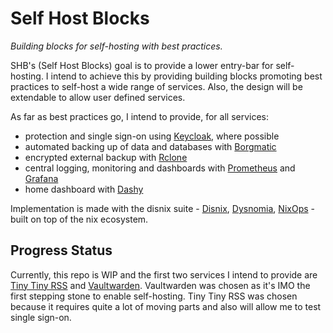 # Self Host Blocks

*Building blocks for self-hosting with best practices.*

SHB's (Self Host Blocks) goal is to provide a lower entry-bar for
self-hosting. I intend to achieve this by providing building blocks
promoting best practices to self-host a wide range of services. Also,
the design will be extendable to allow user defined services.

As far as best practices go, I intend to provide, for all services:
- protection and single sign-on using [Keycloak](https://www.keycloak.org/), where possible
- automated backing up of data and databases with [Borgmatic](https://torsion.org/borgmatic/)
- encrypted external backup with [Rclone](https://rclone.org/)
- central logging, monitoring and dashboards with [Prometheus](prometheus.io/) and [Grafana](https://grafana.com/)
- home dashboard with [Dashy](https://github.com/lissy93/dashy)

Implementation is made with the disnix suite -
[Disnix](https://github.com/svanderburg/disnix),
[Dysnomia](https://github.com/svanderburg/dysnomia),
[NixOps](https://github.com/NixOS/nixops) - built on top of the nix
ecosystem.

## Progress Status

Currently, this repo is WIP and the first two services I intend to
provide are [Tiny Tiny RSS](https://tt-rss.org/) and
[Vaultwarden](https://github.com/dani-garcia/vaultwarden). Vaultwarden
was chosen as it's IMO the first stepping stone to enable
self-hosting. Tiny Tiny RSS was chosen because it requires quite a lot
of moving parts and also will allow me to test single sign-on.

